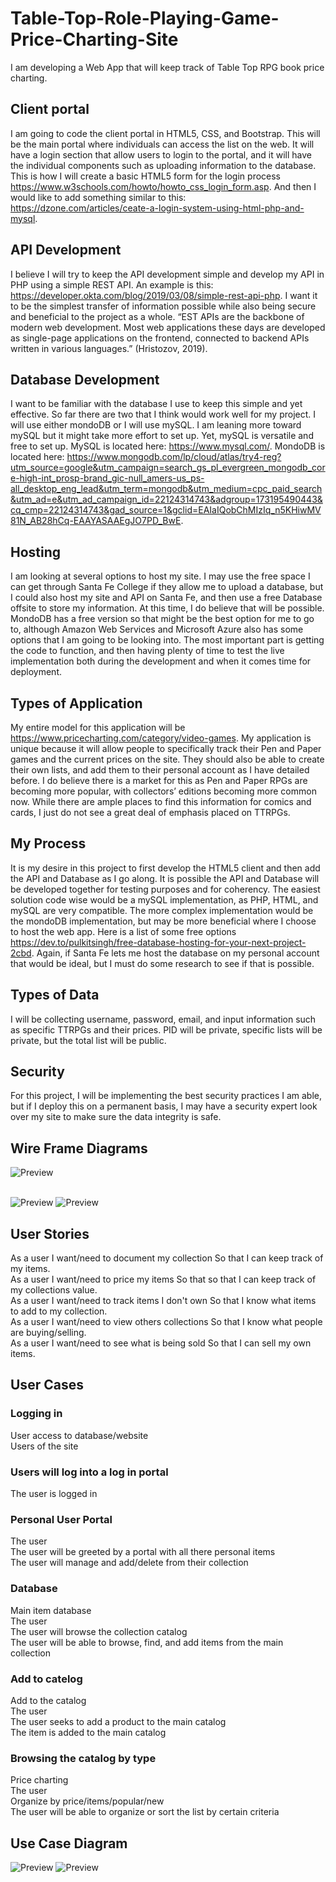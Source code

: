 # Table-Top-Role-Playing-Game-Price-Charting-Site
I am developing a Web App that will keep track of Table Top RPG book price charting.

## Client portal
I am going to code the client portal in HTML5, CSS, and Bootstrap. This will be the main portal where individuals can access the list on the web. It will have a login section that allow users to login to the portal, and it will have the individual components such as uploading information to the database. This is how I will create a basic HTML5 form for the login process https://www.w3schools.com/howto/howto_css_login_form.asp. And then I would like to add something similar to this: https://dzone.com/articles/ceate-a-login-system-using-html-php-and-mysql. 
## API Development
I believe I will try to keep the API development simple and develop my API in PHP using a simple REST API. An example is this: https://developer.okta.com/blog/2019/03/08/simple-rest-api-php. I want it to be the simplest transfer of information possible while also being secure and beneficial to the project as a whole. “EST APIs are the backbone of modern web development. Most web applications these days are developed as single-page applications on the frontend, connected to backend APIs written in various languages.” (Hristozov, 2019).
## Database Development
I want to be familiar with the database I use to keep this simple and yet effective. So far there are two that I think would work well for my project. I will use either mondoDB or I will use mySQL. I am leaning more toward mySQL but it might take more effort to set up. Yet, mySQL is versatile and free to set up. MySQL is located here: https://www.mysql.com/. MondoDB is located here: https://www.mongodb.com/lp/cloud/atlas/try4-reg?utm_source=google&utm_campaign=search_gs_pl_evergreen_mongodb_core-high-int_prosp-brand_gic-null_amers-us_ps-all_desktop_eng_lead&utm_term=mongodb&utm_medium=cpc_paid_search&utm_ad=e&utm_ad_campaign_id=22124314743&adgroup=173195490443&cq_cmp=22124314743&gad_source=1&gclid=EAIaIQobChMIzIq_n5KHiwMV81N_AB28hCq-EAAYASAAEgJO7PD_BwE. 
## Hosting
I am looking at several options to host my site. I may use the free space I can get through Santa Fe College if they allow me to upload a database, but I could also host my site and API on Santa Fe, and then use a free Database offsite to store my information. At this time, I do believe that will be possible. MondoDB has a free version so that might be the best option for me to go to, although Amazon Web Services and Microsoft Azure also has some options that I am going to be looking into. The most important part is getting the code to function, and then having plenty of time to test the live implementation both during the development and when it comes time for deployment. 
## Types of Application
My entire model for this application will be https://www.pricecharting.com/category/video-games. My application is unique because it will allow people to specifically track their Pen and Paper games and the current prices on the site. They should also be able to create their own lists, and add them to their personal account as I have detailed before. I do believe there is a market for this as Pen and Paper RPGs are becoming more popular, with collectors’ editions becoming more common now. While there are ample places to find this information for comics and cards, I just do not see a great deal of emphasis placed on TTRPGs.  

## My Process
It is my desire in this project to first develop the HTML5 client and then add the API and Database as I go along. It is possible the API and Database will be developed together for testing purposes and for coherency. The easiest solution code wise would be a mySQL implementation, as PHP, HTML, and mySQL are very compatible. The more complex implementation would be the mondoDB implementation, but may be more beneficial where I choose to host the web app. Here is a list of some free options https://dev.to/pulkitsingh/free-database-hosting-for-your-next-project-2cbd. Again, if Santa Fe lets me host the database on my personal account that would be ideal, but I must do some research to see if that is possible.
## Types of Data
I will be collecting username, password, email, and input information such as specific TTRPGs and their prices. PID will be private, specific lists will be private, but the total list will be public. 
## Security
For this project, I will be implementing the best security practices I am able, but if I deploy this on a permanent basis, I may have a security expert look over my site to make sure the data integrity is safe. 

## Wire Frame Diagrams
![Preview](https://github.com/wavesymphony/Table-Top-RPG-Price-Charting-Site/blob/Images/architecturediagram.drawio.png?raw=true)</p>	
![Preview](https://github.com/wavesymphony/Table-Top-RPG-Price-Charting-Site/blob/Images/TTRPGPriceChartWireFrame.drawio-2.png?raw=true)
![Preview](https://github.com/wavesymphony/Table-Top-RPG-Price-Charting-Site/blob/Images/Database%20PHP.drawio-2.png?raw=true)

## User Stories
As a user I want/need to document my collection So that I can keep track of my items.<br>
As a user I want/need to price my items So that so that I can keep track of my collections value.<br>
As a user I want/need to track items I don't own So that I know what items to add to my collection.<br>
As a user I want/need to view others collections So that I know what people are buying/selling.<br>
As a user I want/need to see what is being sold So that I can sell my own items.<br>

## User Cases
### Logging in
User access to database/website<br>
Users of the site<br>
### Users will log into a log in portal
The user is logged in<br>
### Personal User Portal
The user<br>
The user will be greeted by a portal with all there personal items<br>
The user will manage and add/delete from their collection<br>
### Database
Main item database<br>
The user<br>
The user will browse the collection catalog<br>
The user will be able to browse, find, and add items from the main collection<br>
### Add to catelog
Add to the catalog<br>
The user<br>
The user seeks to add a product to the main catalog<br>
The item is added to the main catalog<br>
### Browsing the catalog by type
Price charting<br>
The user<br>
Organize by price/items/popular/new<br>
The user will be able to organize or sort the list by certain criteria<br>

## Use Case Diagram
![Preview](https://github.com/wavesymphony/Table-Top-RPG-Price-Charting-Site/blob/Images/UserCases.drawio.png?raw=true)
![Preview](https://github.com/wavesymphony/Table-Top-RPG-Price-Charting-Site/blob/Images/UserCase.drawio.png?raw=true)
